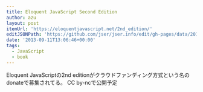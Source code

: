 ```yaml
---
title: Eloquent JavaScript Second Edition
author: azu
layout: post
itemUrl: 'https://eloquentjavascript.net/2nd_edition/'
editJSONPath: 'https://github.com/jser/jser.info/edit/gh-pages/data/2013/09/index.json'
date: '2013-09-11T13:06:46+00:00'
tags:
  - JavaScript
  - book
---
```

Eloquent JavaScriptの2nd editionがクラウドファンディング方式という名のdonateで募集されてる。
CC by-ncで公開予定
